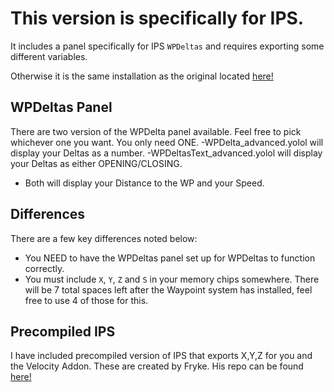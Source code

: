 # This version is specifically for IPS.

It includes a panel specifically for IPS `WPDeltas` and requires exporting some different variables.

Otherwise it is the same installation as the original located [here!](https://github.com/Aersaud/YOLOL/blob/main/Waypoint%20System/README.md)

## WPDeltas Panel
There are two version of the WPDelta panel available. Feel free to pick whichever one you want. You only need ONE.
-WPDelta_advanced.yolol will display your Deltas as a number.
-WPDeltasText_advanced.yolol will display your Deltas as either OPENING/CLOSING.
- Both will display your Distance to the WP and your Speed.


## Differences
There are a few key differences noted below:

- You NEED to have the WPDeltas panel set up for WPDeltas to function correctly.
- You must include `X`, `Y`, `Z` and `S` in your memory chips somewhere. There will be 7 total spaces left after the Waypoint system has installed, feel free to use 4 of those for this.


## Precompiled IPS
I have included precompiled version of IPS that exports X,Y,Z for you and the Velocity Addon. These are created by Fryke. His repo can be found [here!](https://github.com/Tmktahu/IPS)

